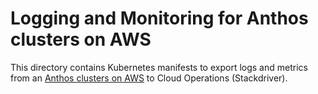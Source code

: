 # Logging and Monitoring for Anthos clusters on AWS

This directory contains Kubernetes manifests to export logs and metrics from an
[Anthos clusters on AWS](https://cloud.google.com/anthos/gke/docs/aws/how-to#installing-anthos-gke-on-aws)
to Cloud Operations (Stackdriver).
